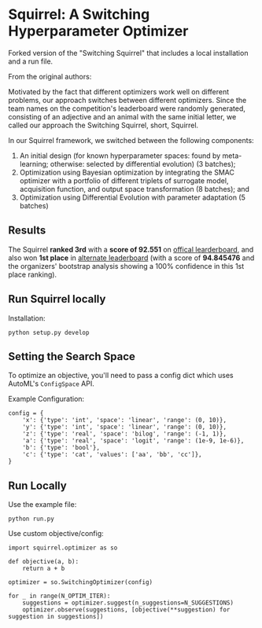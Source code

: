 # Squirrel: A Switching Hyperparameter Optimizer

Forked version of the "Switching Squirrel" that includes a local installation and a run file.

From the original authors:

Motivated by the fact that different optimizers work well on different problems, our approach switches between different optimizers. Since the team names on the competition's leaderboard were randomly generated, consisting of an adjective and an animal with the same initial letter, we called our approach the Switching Squirrel, short, Squirrel.

In our Squirrel framework, we switched between the following components: 
1. An initial design (for known hyperparameter spaces: found by meta-learning; otherwise: selected by differential evolution) (3 batches);
2. Optimization using Bayesian optimization by integrating the SMAC optimizer with a portfolio of different triplets of surrogate model, acquisition function, and output space transformation (8 batches); and
3. Optimization using Differential Evolution with parameter adaptation (5 batches)  

## Results 
The Squirrel **ranked 3rd** with a **score of 92.551** on [offical learderboard](https://bbochallenge.com/leaderboard), and also won **1st place** in [alternate leaderboard](https://bbochallenge.com/altleaderboard) (with a score of **94.845476** and the organizers' bootstrap analysis showing a 100% confidence in this 1st place ranking). 

## Run Squirrel locally

Installation:

```
python setup.py develop
```

## Setting the Search Space

To optimize an objective, you'll need to pass a config dict which uses AutoML's `ConfigSpace` API.

Example Configuration:

```
config = {
    'x': {'type': 'int', 'space': 'linear', 'range': (0, 10)},
    'y': {'type': 'int', 'space': 'linear', 'range': (0, 10)},
    'z': {'type': 'real', 'space': 'bilog', 'range': (-1, 1)},
    'a': {'type': 'real', 'space': 'logit', 'range': (1e-9, 1e-6)},
    'b': {'type': 'bool'},
    'c': {'type': 'cat', 'values': ['aa', 'bb', 'cc']},
}
```

## Run Locally

Use the example file:

```
python run.py
```

Use custom objective/config:

```
import squirrel.optimizer as so

def objective(a, b):
    return a + b

optimizer = so.SwitchingOptimizer(config)

for _ in range(N_OPTIM_ITER):
    suggestions = optimizer.suggest(n_suggestions=N_SUGGESTIONS)
    optimizer.observe(suggestions, [objective(**suggestion) for suggestion in suggestions])

```
